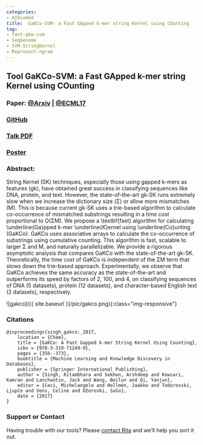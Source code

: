 ```yaml
---
categories:
- AIbiomed
title:  GaKCo-SVM- a Fast GApped k-mer string Kernel using COunting
tag:
- fast-gkm-svm
- SeqGenome
- SVM-StringKernel
- Represent-ngram
---
```


<a name="gakco"></a>
## Tool GaKCo-SVM: a Fast GApped k-mer string Kernel using COunting

### Paper: [@Arxiv](https://arxiv.org/abs/1704.07468) | [@ECML17](https://arxiv.org/abs/1704.07468)

### [GitHub](https://github.com/QData/GaKCo-SVM)

### [Talk PDF](https://github.com/QData/GaKCo-SVM/blob/master/GaKCo-ECML17-Slides.pdf)

### [Poster](https://github.com/QData/GaKCo-SVM/blob/master/2017WiML%20GaKCo.pptx.pdf)

### Abstract:
String Kernel (SK) techniques, especially those using gapped k-mers as features (gk), have obtained great success in classifying sequences like DNA, protein, and text. However, the state-of-the-art gk-SK runs extremely slow when we increase the dictionary size (Σ) or allow more mismatches (M). This is because current gk-SK uses a trie-based algorithm to calculate co-occurrence of mismatched substrings resulting in a time cost proportional to O(ΣM). We propose a \textbf{fast} algorithm for calculating \underline{Ga}pped k-mer \underline{K}ernel using \underline{Co}unting (GaKCo). GaKCo uses associative arrays to calculate the co-occurrence of substrings using cumulative counting. This algorithm is fast, scalable to larger Σ and M, and naturally parallelizable. We provide a rigorous asymptotic analysis that compares GaKCo with the state-of-the-art gk-SK. Theoretically, the time cost of GaKCo is independent of the ΣM term that slows down the trie-based approach. Experimentally, we observe that GaKCo achieves the same accuracy as the state-of-the-art and outperforms its speed by factors of 2, 100, and 4, on classifying sequences of DNA (5 datasets), protein (12 datasets), and character-based English text (2 datasets), respectively.

![gakco]({{ site.baseurl }}/pic/gakco.png){:class="img-responsive"}



### Citations

```
@inproceedings{singh_gakco:_2017,
	location = {Cham},
	title = {GaKCo: A Fast Gapped k-mer String Kernel Using Counting},
	isbn = {978-3-319-71249-9},
	pages = {356--373},
	booktitle = {Machine Learning and Knowledge Discovery in Databases},
	publisher = {Springer International Publishing},
	author = {Singh, Ritambhara and Sekhon, Arshdeep and Kowsari, Kamran and Lanchantin, Jack and Wang, Beilun and Qi, Yanjun},
	editor = {Ceci, Michelangelo and Hollmén, Jaakko and Todorovski, Ljupčo and Vens, Celine and Džeroski, Sašo},
	date = {2017}
}
```


### Support or Contact

Having trouble with our tools? Please [contact Rita](mailto:rs3zz@virginia.edu) and we’ll help you sort it out.
